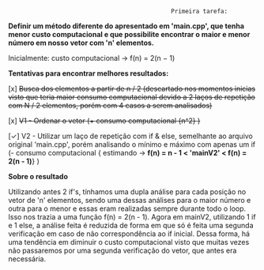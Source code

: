                                                   Primeira tarefa:

**Definir um método diferente do apresentado em 'main.cpp', que tenha menor custo computacional e que possibilite encontrar o maior e menor número em nosso vetor com 'n' elementos.**

Inicialmente: custo computacional -> f(n) = 2(n − 1)

**Tentativas para encontrar melhores resultados:**

[x] ~~Busca dos elementos a partir de n / 2 (descartado nos momentos inicias visto que teria maior consumo computacional devido a 2 laços de repetição com N / 2 elementos, porém com 4 casos a serem analisados)~~

[x] ~~V1 - Ordenar o vetor (+ consumo computacional {n^2} )~~

[✓] V2 - Utilizar um laço de repetição com if & else, semelhante ao arquivo original 'main.cpp', porém analisando o mínimo e máximo com apenas um if (- consumo computacional { estimando -> **f(n) = n - 1 < 'mainV2' < f(n) = 2(n - 1)**} )

**Sobre o resultado**

Utilizando antes 2 if's, tínhamos uma dupla análise para cada posição no vetor de 'n' elementos, sendo uma dessas análises para o maior número e outra para o menor e essas eram realizadas sempre durante todo o loop. Isso nos trazia a uma função f(n) = 2(n - 1). Agora em mainV2, utilizando 1 if e 1 else, a análise feita é reduzida de forma em que só é feita uma segunda verificação em caso de não correspondência ao if inicial. Dessa forma, há uma tendência em diminuir o custo computacional visto que muitas vezes não passaremos por uma segunda verificação do vetor, que antes era necessária.
